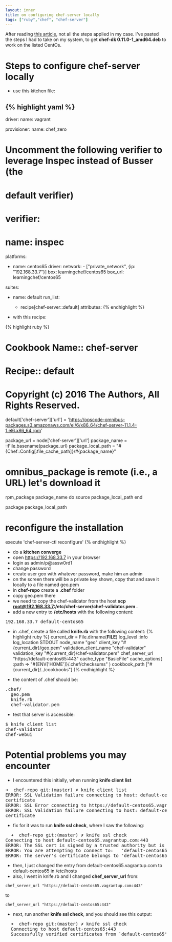 ```yaml
---
layout: inner
title: on configuring chef-server locally
tags: ["ruby","chef", "chef-server"]
---
```

After reading [this article](http://misheska.com/blog/2014/11/25/chef-server-12/), not all the steps applied in my case. I've pasted the steps I had to take on my system, to get <b>chef-dk 0.11.0-1_amd64.deb</b> to work on the listed CentOs.

Steps to configure chef-server locally
=======================================
- use this kitchen file:

{% highlight yaml %}
---
driver:
  name: vagrant

provisioner:
  name: chef_zero

# Uncomment the following verifier to leverage Inspec instead of Busser (the
# default verifier)
# verifier:
#   name: inspec

platforms:
- name: centos65
  driver:
    network:
      - ["private_network", {ip: "192.168.33.7"}]
    box: learningchef/centos65
    box_url: learningchef/centos65

suites:
  - name: default
    run_list:
      - recipe[chef-server::default]
    attributes:
{% endhighlight %}

- with this recipe:

{% highlight ruby %}
#
# Cookbook Name:: chef-server
# Recipe:: default
#
# Copyright (c) 2016 The Authors, All Rights Reserved.
default['chef-server']['url'] = 'https://opscode-omnibus-packages.s3.amazonaws.com/el/6/x86_64/chef-server-11.1.4-1.el6.x86_64.rpm'

package_url = node['chef-server']['url']
package_name = ::File.basename(package_url)
package_local_path = "#{Chef::Config[:file_cache_path]}/#{package_name}"

# omnibus_package is remote (i.e., a URL) let's download it
rpm_package package_name do
  source package_local_path
end

package package_local_path
# reconfigure the installation
execute 'chef-server-ctl reconfigure'
{% endhighlight %}

- do a <b>kitchen converge</b>
- open https://192.168.33.7 in your browser
- login as admin/p@assw0rd1
- change password
- create user geo with whatever password, make him an admin
- on the screen there will be a private key shown, copy that and save it locally
to a file named geo.pem
- in <b>chef-repo</b> create a <b>.chef</b> folder
- copy geo.pem there
- we need to copy the chef-validator from the host <b>scp root@192.168.33.7:/etc/chef-server/chef-validator.pem .</b>
- add a new entry to <b>/etc/hosts</b> with the following content:

<pre>
192.168.33.7 default-centos65
</pre>

- in .chef, create a file called <b>knife.rb</b> with the following content:
{% highlight ruby %}
current_dir = File.dirname(__FILE__)
log_level :info
log_location STDOUT
node_name "geo"
client_key "#{current_dir}/geo.pem"
validation_client_name "chef-validator"
validation_key "#{current_dir}/chef-validator.pem"
chef_server_url "https://default-centos65:443"
cache_type "BasicFile"
cache_options( :path => "#{ENV['HOME']}/.chef/checksums" )
cookbook_path ["#{current_dir}/../cookbooks"]
{% endhighlight %}

- the content of .chef should be:
<pre>
.chef/
  geo.pem
  knife.rb
  chef-validator.pem
</pre>

- test that server is accessible:
<pre>
$ knife client list
chef-validator
chef-webui
</pre>

Potential problems you may encounter
====================================
* I encountered this initially, when running <b>knife client list</b>
<pre>
➜  chef-repo git:(master) ✗ knife client list
ERROR: SSL Validation failure connecting to host: default-centos65.vagrantup.com - hostname "default-centos65.vagrantup.com" does not match the server
certificate
ERROR: SSL Error connecting to https://default-centos65.vagrantup.com/clients, retry 1/5
ERROR: SSL Validation failure connecting to host: default-centos65.vagrantup.com - hostname "default-centos65.vagrantup.com" does not match the server
certificate
</pre>

  * fix for it was to run <b>knife ssl check</b>, where I saw the following:
  <pre>
  ➜  chef-repo git:(master) ✗ knife ssl check
Connecting to host default-centos65.vagrantup.com:443
ERROR: The SSL cert is signed by a trusted authority but is not valid for the given hostname
ERROR: You are attempting to connect to:   'default-centos65.vagrantup.com'
ERROR: The server's certificate belongs to 'default-centos65'
</pre>
  * then, I just changed the entry from default-centos65.vagrantup.com to default-centos65 in /etc/hosts
  * also, I went in knife.rb and I changed <b>chef_server_url</b> from:
  ```{ruby}
  chef_server_url "https://default-centos65.vagrantup.com:443"
  ```
  to
  ```{ruby}
  chef_server_url "https://default-centos65:443"
  ```
  * next, run another <b>knife ssl check</b>, and you should see this output:
  <pre>
  ➜  chef-repo git:(master) ✗ knife ssl check
  Connecting to host default-centos65:443
  Successfully verified certificates from `default-centos65'
  </pre>
